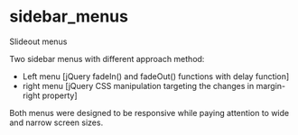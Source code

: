 # sidebar_menus
Slideout menus

Two sidebar menus with different approach method:
- Left menu [jQuery fadeIn() and fadeOut() functions with delay function]
- right menu [jQuery CSS manipulation targeting the changes in margin-right property]

Both menus were designed to be responsive while paying attention to wide and narrow screen sizes.
